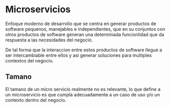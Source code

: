 # Microservicios

Enfoque moderno de desarrollo que se centra en generar productos de software pequenos, manejables e independientes, que en su conjuntos con otros productos de software generan una determinada funcionlidad que da respuesta a las necesidades del negocio.  

De tal forma que la interaccion entre estos productos de software llegue a ser intercambiable entre ellos y asi generar soluciones para multiples contextos del negocio.  

## Tamano

El tamano de un micro servicio realmente no es relevante, lo que define a un microservicio es que cumpla adecuadamente a un caso de uso y/o un contexto dentro del negocio.  
